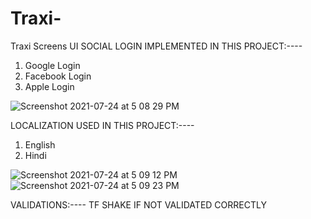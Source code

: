 # Traxi-
Traxi Screens UI
SOCIAL LOGIN IMPLEMENTED IN THIS PROJECT:----
1. Google Login
2. Facebook Login
3. Apple Login

![Screenshot 2021-07-24 at 5 08 29 PM](https://user-images.githubusercontent.com/46957502/126867247-a86f371e-a0cb-4422-997e-89d012c47b4e.png)

LOCALIZATION USED IN THIS PROJECT:----
1. English
2. Hindi

![Screenshot 2021-07-24 at 5 09 12 PM](https://user-images.githubusercontent.com/46957502/126867266-6f377d79-d503-43bf-bc98-0542573d6169.png)
![Screenshot 2021-07-24 at 5 09 23 PM](https://user-images.githubusercontent.com/46957502/126867270-992bc3c5-9195-492a-bec2-4a559d18febc.png)

VALIDATIONS:----
TF SHAKE IF NOT VALIDATED CORRECTLY
